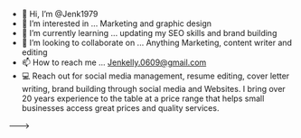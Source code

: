 - 👋 Hi, I’m @Jenk1979
- 👀 I’m interested in ... Marketing and graphic design 
- 🌱 I’m currently learning ... updating my SEO skills and brand building 
- 💞️ I’m looking to collaborate on ... Anything Marketing, content writer and editing 
- 📫 How to reach me ... Jenkelly.0609@gmail.com
- 💻 Reach out for social media management, resume editing, cover letter writing, brand building through social media and Websites. I bring over 20 years experience to the table at a price range that helps small businesses access great prices and quality services.

--->
